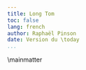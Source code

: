 ```yaml
---
title: Long Tom
toc: false
lang: french
author: Raphaël Pinson
date: Version du \today
...
```


\mainmatter

